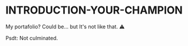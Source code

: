 # INTRODUCTION-YOUR-CHAMPION
My portafolio? Could be... but It's not like that. ⚠️

Psdt: Not culminated.
